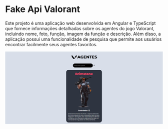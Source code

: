 # Fake Api Valorant
Este projeto é uma aplicação web desenvolvida em Angular e TypeScript que fornece informações detalhadas sobre os agentes do jogo Valorant, incluindo nome, foto, função, imagem da função e descrição. Além disso, a aplicação possui uma funcionalidade de pesquisa que permite aos usuários encontrar facilmente seus agentes favoritos.


![img pag inicial do projeto](https://github.com/gabriellaxdantas/fakeApi-Valorant/blob/9380655b6b42cc5c68c99ba40e3f758e4e25df0f/valorant-api/imgs/fakeApi.png)

